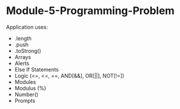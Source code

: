 # Module-5-Programming-Problem
Application uses:
- .length
- .push
- .toStrong()
- Arrays
- Alerts
- Else If Statements
- Logic (<=, <=, ==, AND[&&], OR[||], NOT[!=])
- Modules
- Modulus (%)
- Number()
- Prompts







